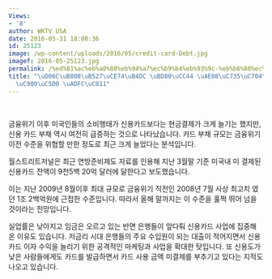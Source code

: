 ```yaml
---
Views:
- '8'
author: WKTV USA
date: 2016-05-31 18:00:36
id: 25123
image: /wp-content/uploads/2016/05/credit-card-Debt.jpg
imagef: 2016-05-25123.jpg
permalink: /%ed%81%ac%eb%a0%88%eb%94%a7%ec%b9%b4%eb%93%9c-%eb%b6%80%ec%b1%84-%ea%b8%88%ec%9c%b5%ec%9c%84%ea%b8%b0-%ec%88%98%ec%a4%80%ec%97%90-%ea%b7%bc%ec%a0%91/
title: "\uD06C\uB808\uB527\uCE74\uB4DC \uBD80\uCC44 \uAE08\uC735\uC704\uAE30 \uC218\
  \uC900\uC5D0 \uADFC\uC811"
---
```


&nbsp;

금융위기 이후 미국인들의 소비행태가 신용카드보다는 현금결제가 크게 늘기는 했지만, 신용 카드 부채 역시 여전히 급증하는 것으로 나타났습니다. 카드 부채 규모는 금융위기 이전 수준을 위협할 만한 정도로 최근 크게 늘었다는 분석입니다.

월스트리트저널은 최근 연방준비제도 자료를 인용해 지난 3월말 기준 미국내 미 결제된 신용카드 잔액이 9천5백 20억 달러에 달한다고 보도했습니다.

이는 지난 2009년 8월이후 최대 규모로 금융위기 직전인 2008년 7월 사상 최고치 였던 1조 2백억원에 근접한 수준입니다. 따라서 올해 말까지는 이 수준을 훌쩍 뛰어 넘을 것이라는 전망입니다.

실업률은 낮아지고 임금은 오르고 있는 반면 은행들이 앞다퉈 신용카드 사업에 집중해 온 이유도 있습니다. 저금리 시대 은행들의 주요 수입원이 되는 대출이 적어지면서 신용카드 이자 수익을 늘리기 위한 공격적인 마케팅과 사업을 확대한 탓입니다. 또 신용도가 낮은 사람들에게도 카드를 발급하면서 카드 사용 금액 미결제를 부추기고 있다는 지적도 나오고 있습니다.

&nbsp;

&nbsp;